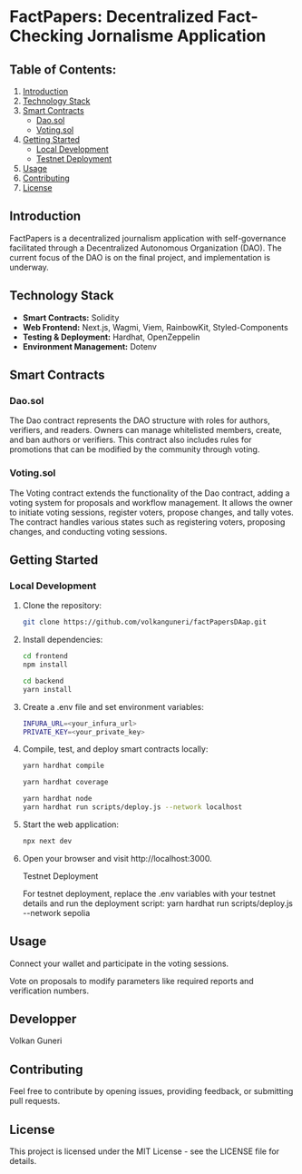 # **FactPapers: Decentralized Fact-Checking Jornalisme Application**

## **Table of Contents:**

1. [Introduction](#introduction)
2. [Technology Stack](#technology-stack)
3. [Smart Contracts](#smart-contracts)
   - [Dao.sol](#daosol)
   - [Voting.sol](#votingsol)
4. [Getting Started](#getting-started)
   - [Local Development](#local-development)
   - [Testnet Deployment](#testnet-deployment)
5. [Usage](#usage)
6. [Contributing](#contributing)
7. [License](#license)

## **Introduction**

FactPapers is a decentralized journalism application with self-governance facilitated through a Decentralized Autonomous Organization (DAO). The current focus of the DAO is on the final project, and implementation is underway.

## **Technology Stack**

- **Smart Contracts:** Solidity
- **Web Frontend:** Next.js, Wagmi, Viem, RainbowKit, Styled-Components
- **Testing & Deployment:** Hardhat, OpenZeppelin
- **Environment Management:** Dotenv

## **Smart Contracts**

### **Dao.sol**

The Dao contract represents the DAO structure with roles for authors, verifiers, and readers. Owners can manage whitelisted members, create, and ban authors or verifiers. This contract also includes rules for promotions that can be modified by the community through voting.

### **Voting.sol**

The Voting contract extends the functionality of the Dao contract, adding a voting system for proposals and workflow management. It allows the owner to initiate voting sessions, register voters, propose changes, and tally votes. The contract handles various states such as registering voters, proposing changes, and conducting voting sessions.

## **Getting Started**

### **Local Development**

1. Clone the repository:

   ```bash
   git clone https://github.com/volkanguneri/factPapersDAap.git

   ```

2. Install dependencies:

   ```bash
   cd frontend
   npm install
   ```

   ```bash
   cd backend
   yarn install
   ```

3. Create a .env file and set environment variables:

   ```bash
   INFURA_URL=<your_infura_url>
   PRIVATE_KEY=<your_private_key>
   ```

4. Compile, test, and deploy smart contracts locally:

   ```bash
   yarn hardhat compile
   ```

   ```bash
   yarn hardhat coverage
   ```

   ```bash
   yarn hardhat node
   yarn hardhat run scripts/deploy.js --network localhost
   ```

5. Start the web application:

   ```bash
   npx next dev
   ```

6. Open your browser and visit http://localhost:3000.

   Testnet Deployment

   For testnet deployment, replace the .env variables with your testnet details and run the deployment script:
   yarn hardhat run scripts/deploy.js --network sepolia

## **Usage**

Connect your wallet and participate in the voting sessions.

Vote on proposals to modify parameters like required reports and verification numbers.

## **Developper**

Volkan Guneri

## **Contributing**

Feel free to contribute by opening issues, providing feedback, or submitting pull requests.

## **License**

This project is licensed under the MIT License - see the LICENSE file for details.
